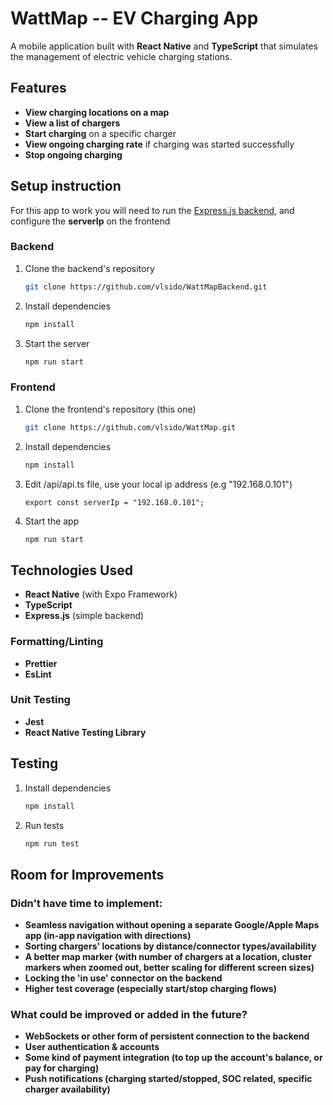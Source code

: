 # WattMap -- EV Charging App

A mobile application built with **React Native** and **TypeScript** that simulates the management of electric vehicle charging stations.

## Features

- **View charging locations on a map**
- **View a list of chargers**
- **Start charging** on a specific charger
- **View ongoing charging rate** if charging was started successfully
- **Stop ongoing charging**

## Setup instruction

For this app to work you will need to run the [Express.js backend](https://github.com/vlsido/WattMapBackend), and configure the **serverIp** on the frontend

### Backend

1. Clone the backend's repository

   ```bash
   git clone https://github.com/vlsido/WattMapBackend.git
   ```

2. Install dependencies

   ```bash
   npm install
   ```

3. Start the server
   ```bash
   npm run start
   ```

### Frontend

1. Clone the frontend's repository (this one)

   ```bash
   git clone https://github.com/vlsido/WattMap.git
   ```

2. Install dependencies

   ```bash
   npm install
   ```

3. Edit <root>/api/api.ts file, use your local ip address (e.g "192.168.0.101")

   ```
   export const serverIp = "192.168.0.101";
   ```

4. Start the app

   ```bash
   npm run start
   ```

## Technologies Used

- **React Native** (with Expo Framework)
- **TypeScript**
- **Express.js** (simple backend)

### Formatting/Linting

- **Prettier**
- **EsLint**

### Unit Testing

- **Jest**
- **React Native Testing Library**

## Testing

1. Install dependencies

   ```bash
   npm install
   ```

2. Run tests

   ```bash
   npm run test
   ```

## Room for Improvements

### Didn't have time to implement:

- **Seamless navigation without opening a separate Google/Apple Maps app (in-app navigation with directions)**
- **Sorting chargers' locations by distance/connector types/availability**
- **A better map marker (with number of chargers at a location, cluster markers when zoomed out, better scaling for different screen sizes)**
- **Locking the 'in use' connector on the backend**
- **Higher test coverage (especially start/stop charging flows)**

### What could be improved or added in the future?

- **WebSockets or other form of persistent connection to the backend**
- **User authentication & accounts**
- **Some kind of payment integration (to top up the account's balance, or pay for charging)**
- **Push notifications (charging started/stopped, SOC related, specific charger availability)**

